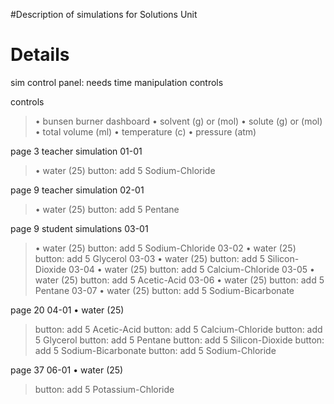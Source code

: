 #Description of simulations for Solutions Unit


# Details #

sim control panel: needs time manipulation controls

controls
> • bunsen burner
dashboard
> • solvent (g) or (mol)
> • solute (g) or (mol)
> • total volume (ml)
> • temperature (c)
> • pressure (atm)

page 3
teacher simulation
01-01
> • water (25)
> button: add 5 Sodium-Chloride


page 9
teacher simulation
02-01
> • water (25)
> button: add 5 Pentane

page 9
student simulations
03-01
> • water (25)
> button: add 5 Sodium-Chloride
03-02
> • water (25)
> button: add 5 Glycerol
03-03
> • water (25)
> button: add 5 Silicon-Dioxide
03-04
> • water (25)
> button: add 5 Calcium-Chloride
03-05
> • water (25)
> button: add 5 Acetic-Acid
03-06
> • water (25)
> button: add 5 Pentane
03-07
> • water (25)
> button: add 5 Sodium-Bicarbonate

page 20
04-01 • water (25)
> button: add 5 Acetic-Acid
> button: add 5 Calcium-Chloride
> button: add 5 Glycerol
> button: add 5 Pentane
> button: add 5 Silicon-Dioxide
> button: add 5 Sodium-Bicarbonate
> button: add 5 Sodium-Chloride

page 37
06-01 • water (25)
> button: add 5 Potassium-Chloride

